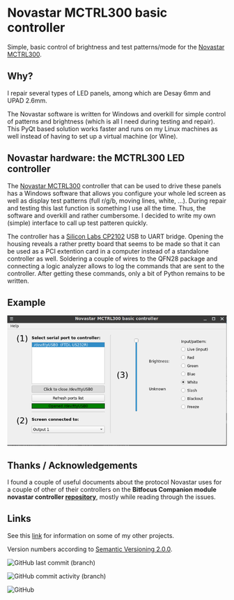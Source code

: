 # Novastar MCTRL300 basic controller

Simple, basic control of brightness and test patterns/mode for the [Novastar MCTRL300](https://www.novastar.tech/products/controller/mctrl300/).

## Why?

I repair several types of LED panels, among which are Desay 6mm and UPAD 2.6mm.

The Novastar software is written for Windows and overkill for simple control of patterns and brightness (which is all I need during testing and repair). This PyQt based solution works faster and runs on my Linux machines as well instead of having to set up a virtual machine (or Wine).

## Novastar hardware: the MCTRL300 LED controller

The [Novastar MCTRL300](https://www.novastar.tech/products/controller/mctrl300/) controller that can be used to drive these panels has a Windows software that allows you configure your whole led screen as well as display test patterns (full r/g/b, moving lines, white, ...). During repair and testing this last function is something I use all the time. Thus, the software and overkill and rather cumbersome. I decided to write my own (simple) interface to call up test patteren quickly.

The controller has a [Silicon Labs CP2102](https://www.silabs.com/interface/usb-bridges/classic/device.cp2102) USB to UART bridge. Opening the housing reveals a rather pretty board that seems to be made so that it can be used as a PCI extention card in a computer instead of a standalone controller as well. Soldering a couple of wires to the QFN28 package and connecting a logic analyzer allows to log the commands that are sent to the controller. After getting these commands, only a bit of Python remains to be written.

## Example

![Screenshot of beta version](/assets/images/screenshot.png)

## Thanks / Acknowledgements

I found a couple of useful documents about the protocol Novastar uses for a couple of other of their controllers on the __Bitfocus Companion module novastar controller [repository](https://github.com/bitfocus/companion-module-novastar-controller)__, mostly while reading through the issues.

## Links

See this [link](www.vansteenwegen.org) for information on some of my other projects.

Version numbers according to [Semantic Versioning 2.0.0](https://semver.org/).

![GitHub last commit (branch)](https://img.shields.io/github/last-commit/dietervansteenwegen/Novastar_MCTRL300_basic_controller/develop?style=plastic)

![GitHub commit activity (branch)](https://img.shields.io/github/commit-activity/w/dietervansteenwegen/Novastar_MCTRL300_basic_controller/develop?style=plastic)

![GitHub](https://img.shields.io/github/license/dietervansteenwegen/Novastar_MCTRL300_basic_controller?style=plastic)

